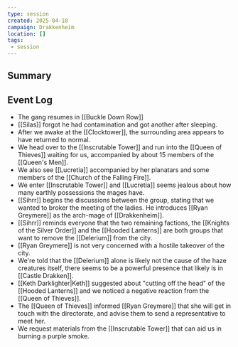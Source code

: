 ```yaml
---
type: session
created: 2025-04-10
campaign: Drakkenheim
location: []
tags:
 - session
---
```


## Summary

## Event Log

- The gang resumes in [[Buckle Down Row]]
- [[Silas]] forgot he had contamination and got another after sleeping.
- After we awake at the [[Clocktower]], the surrounding area appears to have returned to normal.
- We head over to the [[Inscrutable Tower]] and run into the [[Queen of Thieves]] waiting for us, accompanied by about 15 members of the [[Queen's Men]].
- We also see [[Lucretia]] accompanied by her planatars and some members of the [[Church of the Falling Fire]].
- We enter [[Inscrutable Tower]] and [[Lucretia]] seems jealous about how many earthly possessions the mages have.
- [[Sihrr]] begins the discussions between the group, stating that we wanted to broker the meeting of the ladies. He introduces [[Ryan Greymere]] as the arch-mage of [[Drakkenheim]].
- [[Sihrr]] reminds everyone that the two remaining factions, the [[Knights of the Silver Order]] and the [[Hooded Lanterns]] are both groups that want to remove the [[Delerium]] from the city.
- [[Ryan Greymere]] is not very concerned with a hostile takeover of the city.
- We're told that the [[Delerium]] alone is likely not the cause of the haze creatures itself, there seems to be a powerful presence that likely is in [[Castle Drakken]].
- [[Keth Darklighter|Keth]] suggested about "cutting off the head" of the [[Hooded Lanterns]] and we noticed a negative reaction from the [[Queen of Thieves]].
- The [[Queen of Thieves]] informed [[Ryan Greymere]] that she will get in touch with the directorate, and advise them to send a representative to meet her.
- We request materials from the [[Inscrutable Tower]] that can aid us in burning a purple smoke.


